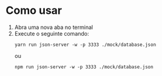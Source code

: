 # Como usar

1. Abra uma nova aba no terminal
2. Execute o seguinte comando:
   ```
   yarn run json-server -w -p 3333 ./mock/database.json
   ```
   ou
   ```
   npm run json-server -w -p 3333 ./mock/database.json
   ```

